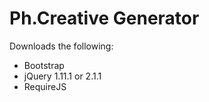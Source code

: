 Ph.Creative Generator
============

Downloads the following:
- Bootstrap
- jQuery 1.11.1 or 2.1.1
- RequireJS
